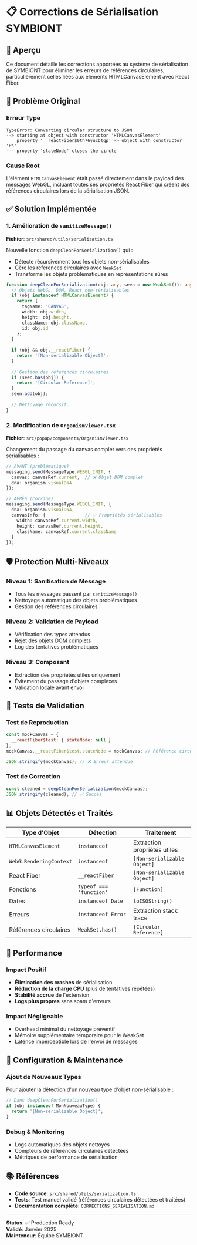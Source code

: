 # 📋 Corrections de Sérialisation SYMBIONT

## 🎯 Aperçu

Ce document détaille les corrections apportées au système de sérialisation de SYMBIONT pour éliminer les erreurs de références circulaires, particulièrement celles liées aux éléments HTMLCanvasElement avec React Fiber.

## 🚨 Problème Original

### Erreur Type
```
TypeError: Converting circular structure to JSON 
--> starting at object with constructor 'HTMLCanvasElement' 
    property '__reactFiber$0th76yucbtqp' -> object with constructor 'Ps' 
--- property 'stateNode' closes the circle
```

### Cause Root
L'élément `HTMLCanvasElement` était passé directement dans le payload des messages WebGL, incluant toutes ses propriétés React Fiber qui créent des références circulaires lors de la sérialisation JSON.

## ✅ Solution Implémentée

### 1. Amélioration de `sanitizeMessage()`

**Fichier**: `src/shared/utils/serialization.ts`

Nouvelle fonction `deepCleanForSerialization()` qui :
- Détecte récursivement tous les objets non-sérialisables
- Gère les références circulaires avec `WeakSet`
- Transforme les objets problématiques en représentations sûres

```typescript
function deepCleanForSerialization(obj: any, seen = new WeakSet()): any {
  // Objets WebGL, DOM, React non-sérialisables
  if (obj instanceof HTMLCanvasElement) {
    return {
      tagName: 'CANVAS',
      width: obj.width,
      height: obj.height,
      className: obj.className,
      id: obj.id
    };
  }
  
  if (obj && obj.__reactFiber) {
    return '[Non-serializable Object]';
  }
  
  // Gestion des références circulaires
  if (seen.has(obj)) {
    return '[Circular Reference]';
  }
  seen.add(obj);
  
  // Nettoyage récursif...
}
```

### 2. Modification de `OrganismViewer.tsx`

**Fichier**: `src/popup/components/OrganismViewer.tsx`

Changement du passage du canvas complet vers des propriétés sérialisables :

```typescript
// AVANT (problématique)
messaging.send(MessageType.WEBGL_INIT, {
  canvas: canvasRef.current,  // ❌ Objet DOM complet
  dna: organism.visualDNA
});

// APRÈS (corrigé)
messaging.send(MessageType.WEBGL_INIT, {
  dna: organism.visualDNA,
  canvasInfo: {               // ✅ Propriétés sérialisables
    width: canvasRef.current.width,
    height: canvasRef.current.height,
    className: canvasRef.current.className
  }
});
```

## 🛡️ Protection Multi-Niveaux

### Niveau 1: Sanitisation de Message
- Tous les messages passent par `sanitizeMessage()`
- Nettoyage automatique des objets problématiques
- Gestion des références circulaires

### Niveau 2: Validation de Payload
- Vérification des types attendus
- Rejet des objets DOM complets
- Log des tentatives problématiques

### Niveau 3: Composant
- Extraction des propriétés utiles uniquement
- Évitement du passage d'objets complexes
- Validation locale avant envoi

## 🧪 Tests de Validation

### Test de Reproduction
```javascript
const mockCanvas = {
  __reactFiber$test: { stateNode: null }
};
mockCanvas.__reactFiber$test.stateNode = mockCanvas; // Référence circulaire

JSON.stringify(mockCanvas); // ❌ Erreur attendue
```

### Test de Correction
```javascript
const cleaned = deepCleanForSerialization(mockCanvas);
JSON.stringify(cleaned); // ✅ Succès
```

## 📊 Objets Détectés et Traités

| Type d'Objet | Détection | Traitement |
|---------------|-----------|------------|
| `HTMLCanvasElement` | `instanceof` | Extraction propriétés utiles |
| `WebGLRenderingContext` | `instanceof` | `[Non-serializable Object]` |
| React Fiber | `__reactFiber` | `[Non-serializable Object]` |
| Fonctions | `typeof === 'function'` | `[Function]` |
| Dates | `instanceof Date` | `toISOString()` |
| Erreurs | `instanceof Error` | Extraction stack trace |
| Références circulaires | `WeakSet.has()` | `[Circular Reference]` |

## 🚀 Performance

### Impact Positif
- **Élimination des crashes** de sérialisation
- **Réduction de la charge CPU** (plus de tentatives répétées)
- **Stabilité accrue** de l'extension
- **Logs plus propres** sans spam d'erreurs

### Impact Négligeable
- Overhead minimal du nettoyage préventif
- Mémoire supplémentaire temporaire pour le WeakSet
- Latence imperceptible lors de l'envoi de messages

## 🔧 Configuration & Maintenance

### Ajout de Nouveaux Types
Pour ajouter la détection d'un nouveau type d'objet non-sérialisable :

```typescript
// Dans deepCleanForSerialization()
if (obj instanceof MonNouveauType) {
  return '[Non-serializable Object]';
}
```

### Debug & Monitoring
- Logs automatiques des objets nettoyés
- Compteurs de références circulaires détectées
- Métriques de performance de sérialisation

## 📚 Références

- **Code source**: `src/shared/utils/serialization.ts`
- **Tests**: Test manuel validé (références circulaires détectées et traitées)
- **Documentation complète**: `CORRECTIONS_SERIALISATION.md`

---

**Status**: ✅ Production Ready  
**Validé**: Janvier 2025  
**Mainteneur**: Équipe SYMBIONT 